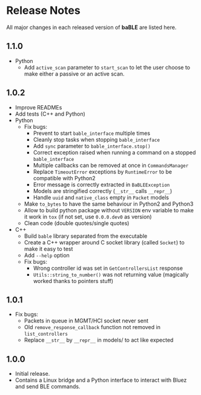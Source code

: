 # Release Notes

All major changes in each released version of **baBLE** are listed here.

## 1.1.0

- Python
  - Add `active_scan` parameter to `start_scan` to let the user choose to make either a passive or an active scan.

## 1.0.2

- Improve READMEs
- Add tests (C++ and Python)
- Python
  - Fix bugs:
    - Prevent to start `bable_interface` multiple times
    - Cleanly stop tasks when stopping `bable_interface`
    - Add `sync` parameter to `bable_interface.stop()`
    - Correct exception raised when running a command on a stopped `bable_interface`
    - Multiple callbacks can be removed at once in `CommandsManager`
    - Replace `TimeoutError` exceptions by `RuntimeError` to be compatible with Python2
    - Error message is correctly extracted in `BaBLEException`
    - Models are stringified correctly (`__str__` calls `__repr__`)
    - Handle `uuid` and `native_class` empty in `Packet` models
  - Make `to_bytes` to have the same behaviour in Python2 and Python3
  - Allow to build python package without `VERSION` env variable to make it work in `tox` (if not set, use `0.0.0.dev0` as version)
  - Clean code (double quotes/single quotes)
- C++
  - Build `bable` library separated from the executable
  - Create a C++ wrapper around C socket library (called `Socket`) to make it easy to test
  - Add `--help` option
  - Fix bugs:
    - Wrong controller id was set in `GetControllersList` response
    - `Utils::string_to_number()` was not returning value (magically worked thanks to pointers stuff)
    
## 1.0.1

- Fix bugs:
  - Packets in queue in MGMT/HCI socket never sent
  - Old `remove_response_callback` function not removed in `list_controllers`
  - Replace `__str__` by `__repr__` in models/ to act like expected

## 1.0.0

- Initial release.
- Contains a Linux bridge and a Python interface to interact with Bluez and send
BLE commands.
